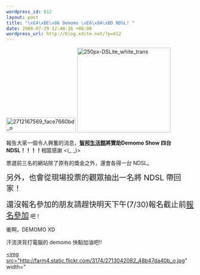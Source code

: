 ```yaml
--- 
wordpress_id: 612
layout: post
title: "\xE4\xBE\x86 Demomo \xE6\x8A\xBD NDSL! "
date: 2008-07-29 12:48:16 +08:00
wordpress_url: http://blog.xdite.net/?p=612
---
```

<a href="http://www.flickr.com/photos/xdite/2712231941/" title="Flickr 上 xdite 的 2712167569_face7660bd_o"><img src="http://farm3.static.flickr.com/2110/2712231941_664c49a6ea_o.gif" width="186" height="40" alt="2712167569_face7660bd_o" /></a>
<a href="http://www.flickr.com/photos/xdite/2713043754/" title="Flickr 上 xdite 的 250px-DSLite_white_trans"><img src="http://farm4.static.flickr.com/3022/2713043754_7b4a5d991b_o.png" width="250" height="227" alt="250px-DSLite_white_trans" /></a>



報告大家一個令人興奮的消息，<strong><a href="http://www.url.com.tw">智邦生活館</a>將贊助Demomo Show 四台 NDSL！！！！</strong>相當感謝 <(_ _)>

票選前三名的網站除了原有的獎金之外，還會各得一台 NDSL。

<big><big>另外，也會從現場投票的觀眾抽出一名將 NDSL 帶回家！ </big></big>

<big><big>還沒報名參加的朋友請趕快明天下午(7/30)報名截止前<a href="https://registrano.com/events/2008-twbof-session3">報名參加</a></big></big> 吧！

衝啊，DEMOMO XD

汗流浹背打電腦的 demomo 快點加油吧!!


<a href="http://www.flickr.com/photos/xdite/2713042082/" title="Flickr 上 xdite 的 demomo"><img src="http://farm4.static.flickr.com/3174/2713042082_48b47da40b_o.jpg" width="

